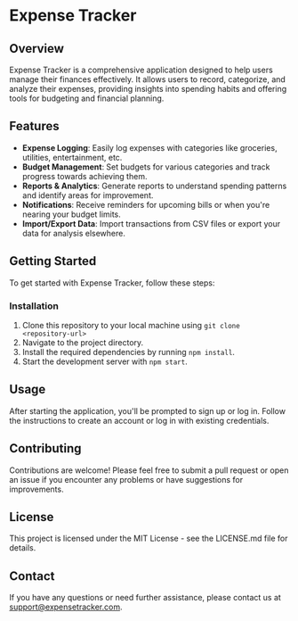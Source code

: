 # Expense Tracker

## Overview

Expense Tracker is a comprehensive application designed to help users manage their finances effectively. It allows users to record, categorize, and analyze their expenses, providing insights into spending habits and offering tools for budgeting and financial planning.

## Features

- **Expense Logging**: Easily log expenses with categories like groceries, utilities, entertainment, etc.
- **Budget Management**: Set budgets for various categories and track progress towards achieving them.
- **Reports & Analytics**: Generate reports to understand spending patterns and identify areas for improvement.
- **Notifications**: Receive reminders for upcoming bills or when you're nearing your budget limits.
- **Import/Export Data**: Import transactions from CSV files or export your data for analysis elsewhere.

## Getting Started

To get started with Expense Tracker, follow these steps:

### Installation

1. Clone this repository to your local machine using `git clone <repository-url>` 
2. Navigate to the project directory.
3. Install the required dependencies by running `npm install`.
4. Start the development server with `npm start`.

## Usage

After starting the application, you'll be prompted to sign up or log in. Follow the instructions to create an account or log in with existing credentials.

## Contributing

Contributions are welcome! Please feel free to submit a pull request or open an issue if you encounter any problems or have suggestions for improvements.

## License

This project is licensed under the MIT License - see the LICENSE.md file for details.

## Contact

If you have any questions or need further assistance, please contact us at support@expensetracker.com.
